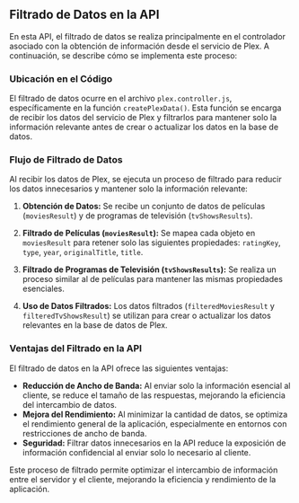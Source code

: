 ## Filtrado de Datos en la API

En esta API, el filtrado de datos se realiza principalmente en el controlador asociado con la obtención de información desde el servicio de Plex. A continuación, se describe cómo se implementa este proceso:

### Ubicación en el Código

El filtrado de datos ocurre en el archivo `plex.controller.js`, específicamente en la función `createPlexData()`. Esta función se encarga de recibir los datos del servicio de Plex y filtrarlos para mantener solo la información relevante antes de crear o actualizar los datos en la base de datos.

### Flujo de Filtrado de Datos

Al recibir los datos de Plex, se ejecuta un proceso de filtrado para reducir los datos innecesarios y mantener solo la información relevante:

1. **Obtención de Datos:** Se recibe un conjunto de datos de películas (`moviesResult`) y de programas de televisión (`tvShowsResults`).

2. **Filtrado de Películas (`moviesResult`):** Se mapea cada objeto en `moviesResult` para retener solo las siguientes propiedades: `ratingKey`, `type`, `year`, `originalTitle`, `title`.

3. **Filtrado de Programas de Televisión (`tvShowsResults`):** Se realiza un proceso similar al de películas para mantener las mismas propiedades esenciales.

4. **Uso de Datos Filtrados:** Los datos filtrados (`filteredMoviesResult` y `filteredTvShowsResult`) se utilizan para crear o actualizar los datos relevantes en la base de datos de Plex.

### Ventajas del Filtrado en la API

El filtrado de datos en la API ofrece las siguientes ventajas:

- **Reducción de Ancho de Banda:** Al enviar solo la información esencial al cliente, se reduce el tamaño de las respuestas, mejorando la eficiencia del intercambio de datos.
- **Mejora del Rendimiento:** Al minimizar la cantidad de datos, se optimiza el rendimiento general de la aplicación, especialmente en entornos con restricciones de ancho de banda.
- **Seguridad:** Filtrar datos innecesarios en la API reduce la exposición de información confidencial al enviar solo lo necesario al cliente.

Este proceso de filtrado permite optimizar el intercambio de información entre el servidor y el cliente, mejorando la eficiencia y rendimiento de la aplicación.

